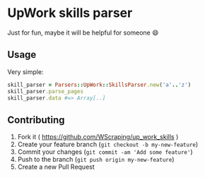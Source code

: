 # UpWork skills parser
Just for fun, maybe it will be helpful for someone :smile:

## Usage

Very simple:

```ruby
skill_parser = Parsers::UpWork::SkillsParser.new('a'..'z')
skill_parser.parse_pages
skill_parser.data #=> Array[..]
```

## Contributing

1. Fork it ( https://github.com/WScraping/up_work_skills )
2. Create your feature branch (`git checkout -b my-new-feature`)
3. Commit your changes (`git commit -am 'Add some feature'`)
4. Push to the branch (`git push origin my-new-feature`)
5. Create a new Pull Request
